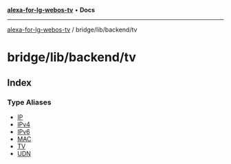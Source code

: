 [**alexa-for-lg-webos-tv**](../../../../README.md) • **Docs**

***

[alexa-for-lg-webos-tv](../../../../modules.md) / bridge/lib/backend/tv

# bridge/lib/backend/tv

## Index

### Type Aliases

- [IP](type-aliases/IP.md)
- [IPv4](type-aliases/IPv4.md)
- [IPv6](type-aliases/IPv6.md)
- [MAC](type-aliases/MAC.md)
- [TV](type-aliases/TV.md)
- [UDN](type-aliases/UDN.md)
